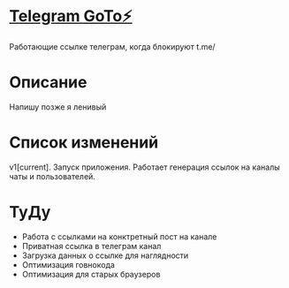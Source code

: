 # [Telegram GoTo⚡️](tgo.to)
Работающие ссылке телеграм, когда блокируют t.me/

# Описание
Напишу позже я ленивый

# Список изменений
v1[current]. Запуск приложения. Работает генерация ссылок на каналы чаты и пользователей.

# ТуДу
* Работа с ссылками на конктретный пост на канале
* Приватная ссылка в телеграм канал
* Загрузка данных о ссылке для наглядности
* Оптимизация говнокода
* Оптимизация для старых браузеров
